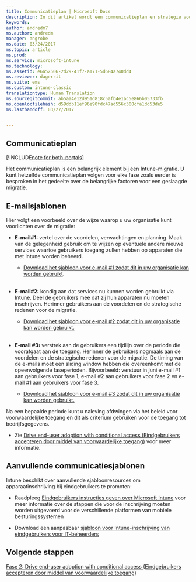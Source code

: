 ```yaml
---
title: Communicatieplan | Microsoft Docs
description: In dit artikel wordt een communicatieplan en strategie voor migraties voorgesteld.
keywords: 
author: andredm7
ms.author: andredm
manager: angrobe
ms.date: 03/24/2017
ms.topic: article
ms.prod: 
ms.service: microsoft-intune
ms.technology: 
ms.assetid: e6a52506-2d29-41f7-a171-5d684a740dd4
ms.reviewer: dagerrit
ms.suite: ems
ms.custom: intune-classic
translationtype: Human Translation
ms.sourcegitcommit: ab5aa4e12d951d818c5afb4e1ac5e866b05733fb
ms.openlocfilehash: d59ddb11ef96e90fdc47ad556c300cfa1dd53de5
ms.lasthandoff: 03/27/2017


---
```


## <a name="communication-plan"></a>Communicatieplan

[!INCLUDE[note for both-portals](../includes/note-for-both-portals.md)]

Het communicatieplan is een belangrijk element bij een Intune-migratie. U kunt hetzelfde communicatieplan volgen voor elke fase zoals eerder is besproken in het gedeelte over de belangrijke factoren voor een geslaagde migratie.

## <a name="e-mail-templates"></a>E-mailsjablonen

Hier volgt een voorbeeld over de wijze waarop u uw organisatie kunt voorlichten over de migratie:

-   **E-mail\#1:** vertel over de voordelen, verwachtingen en planning. Maak van de gelegenheid gebruik om te wijzen op eventuele andere nieuwe services waartoe gebruikers toegang zullen hebben op apparaten die met Intune worden beheerd.

    -   [Download het sjabloon voor e-mail \#1 zodat dit in uw organisatie kan worden gebruikt](https://gallery.technet.microsoft.com/Intune-migration-guide-end-e3209b35).
<br></br>

-   **E-mail\#2:** kondig aan dat services nu kunnen worden gebruikt via Intune. Deel de gebruikers mee dat zij hun apparaten nu moeten inschrijven. Herinner gebruikers aan de voordelen en de strategische redenen voor de migratie.

    -   [Download het sjabloon voor e-mail \#2 zodat dit in uw organisatie kan worden gebruikt.](https://gallery.technet.microsoft.com/Intune-migration-guide-end-a9d25eb5)
<br></br>

-   **E-mail \#3:** verstrek aan de gebruikers een tijdlijn over de periode die voorafgaat aan de toegang. Herinner de gebruikers nogmaals aan de voordelen en de strategische redenen voor de migratie. De timing van de e-mails moet een sliding window hebben die overeenkomt met de opeenvolgende faseperioden. Bijvoorbeeld: verstuur in juni e-mail \#1 aan gebruikers voor fase 1, e-mail \#2 aan gebruikers voor fase 2 en e-mail \#1 aan gebruikers voor fase 3.

    -   [Download het sjabloon voor e-mail \#3 zodat dit in uw organisatie kan worden gebruikt.](https://gallery.technet.microsoft.com/Intune-migration-guide-end-831521b5)

Na een bepaalde periode kunt u naleving afdwingen via het beleid voor voorwaardelijke toegang en dit als criterium gebruiken voor de toegang tot bedrijfsgegevens.

-   Zie [Drive end-user adoption with conditional access (Eindgebruikers accepteren door middel van voorwaardelijke toegang)](https://docs.microsoft.com/intune/plan-design/migration-phase2-drive-end-user-adoption-with-conditional-access) voor meer informatie.

## <a name="additional-communication-templates"></a>Aanvullende communicatiesjablonen

Intune beschikt over aanvullende sjabloonresources om apparaatinschrijving bij eindgebruikers te promoten:

-   Raadpleeg [Eindgebruikers instructies geven over Microsoft Intune](https://docs.microsoft.com/en-us/intune/deploy-use/what-to-tell-your-end-users-about-using-microsoft-intune) voor meer informatie over de stappen die voor de inschrijving moeten worden uitgevoerd voor de verschillende platformen van mobiele besturingssystemen

-   Download een aanpasbaar [sjabloon voor Intune-inschrijving van eindgebruikers voor IT-beheerders](https://gallery.technet.microsoft.com/End-user-Intune-enrollment-55dfd64a)

## <a name="next-steps"></a>Volgende stappen

[Fase 2: Drive end-user adoption with conditional access (Eindgebruikers accepteren door middel van voorwaardelijke toegang)](https://docs.microsoft.com/intune/plan-design/migration-phase2-drive-end-user-adoption-with-conditional-access)

